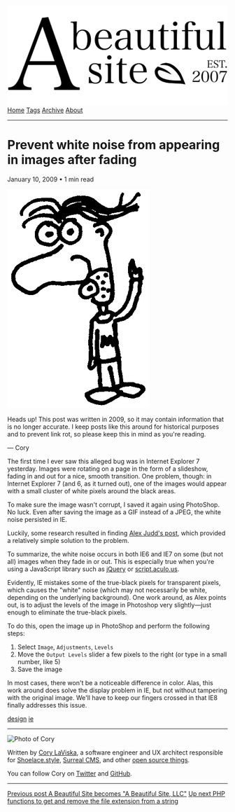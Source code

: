 <a href="../../index.html" class="header-link"><img src="../../images/logos/wordmark.svg" alt="A Beautiful Site" class="wordmark" /></a> <a href="../../index.html" class="nav-item">Home</a> <a href="../../tags/index.html" class="nav-item">Tags</a> <a href="../index.html" class="nav-item">Archive</a> <a href="../../about/index.html" class="nav-item">About</a>

---

# Prevent white noise from appearing in images after fading

January 10, 2009 • 1 min read

![A drawing of a cartoon man pointing upwards](../../images/artwork/pointer.gif)

Heads up! This post was written in 2009, so it may contain information that is no longer accurate. I keep posts like this around for historical purposes and to prevent link rot, so please keep this in mind as you're reading.

— Cory

The first time I ever saw this alleged bug was in Internet Explorer 7 yesterday. Images were rotating on a page in the form of a slideshow, fading in and out for a nice, smooth transition. One problem, though: in Internet Explorer 7 (and 6, as it turned out), one of the images would appear with a small cluster of white pixels around the black areas.

To make sure the image wasn't corrupt, I saved it again using PhotoShop. No luck. Even after saving the image as a GIF instead of a JPEG, the white noise persisted in IE.

Luckily, some research resulted in finding [Alex Judd's post](http://www.alexjudd.com/?p=5), which provided a relatively simple solution to the problem.

To summarize, the white noise occurs in both IE6 and IE7 on some (but not all) images when they fade in or out. This is especially true when you're using a JavaScript library such as [jQuery](http://jquery.com/) or [script.aculo.us](http://script.aculo.us/).

Evidently, IE mistakes some of the true-black pixels for transparent pixels, which causes the "white" noise (which may not necessarily be white, depending on the underlying background). One work around, as Alex points out, is to adjust the levels of the image in Photoshop very slightly—just enough to eliminate the true-black pixels.

To do this, open the image up in PhotoShop and perform the following steps:

1.  Select `Image`, `Adjustments`, `Levels`
2.  Move the `Output Levels` slider a few pixels to the right (or type in a small number, like 5)
3.  Save the image

In most cases, there won't be a noticeable difference in color. Alas, this work around does solve the display problem in IE, but not without tampering with the original image. We'll have to keep our fingers crossed in that IE8 finally addresses this issue.

<a href="../../tags/design/index.html" class="post-tag">design</a> <a href="../../tags/ie/index.html" class="post-tag">ie</a>

---

<img src="http://0.gravatar.com/avatar/bf1b3b95fd5b096a3592247c29667b33?s=512" alt="Photo of Cory" class="avatar avatar-small" />

Written by [Cory LaViska](../../index-4.html), a software engineer and UX architect responsible for [Shoelace.style](https://shoelace.style/), [Surreal CMS](https://www.surrealcms.com/), and other [open source things](https://github.com/claviska).

You can follow Cory on [Twitter](https://twitter.com/claviska) and [GitHub](https://github.com/claviska).

---

<a href="../abs-becomes-abs-llc/index.html" class="post-nav-previous"><span class="small">Previous post</span> A Beautiful Site becomes "A Beautiful Site, LLC"</a> <a href="../php-functions-to-get-and-remove-the-file-extension-from-a-string/index.html" class="post-nav-next"><span class="small">Up next</span> PHP functions to get and remove the file extension from a string</a>
